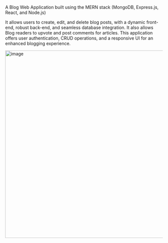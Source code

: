 A Blog Web Application built using the MERN stack (MongoDB, Express.js, React, and Node.js)

It allows users to create, edit, and delete blog posts, with a dynamic front-end, robust back-end, and seamless database integration. 
It also allows Blog readers to upvote and post comments for articles.
This application offers user authentication, CRUD operations, and a responsive UI for an enhanced blogging experience.

<img width="600" alt="image" src="https://github.com/priyankabgda111/Blog-Webapplication/assets/59289703/6de3b237-e1ea-4318-896d-86fc958f0170">



